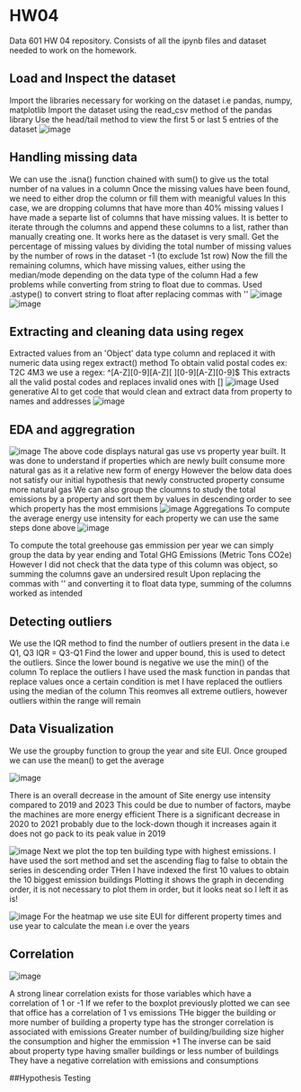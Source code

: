 # HW04
Data 601 HW 04 repository. Consists of all the ipynb files and dataset needed to work on the homework.

## Load and Inspect the dataset
Import the libraries necessary for working on the dataset i.e pandas, numpy, matplotlib
Import the dataset using the read_csv method of the pandas library
Use the head/tail method to view the first 5 or last 5 entries of the dataset
![image](https://github.com/user-attachments/assets/8329ff8a-4a4b-4cbe-bc34-fb4638168422)

## Handling missing data
We can use the .isna() function chained with sum() to give us the total number of na values in a column
Once the missing values have been found, we need to either drop the column or fill them with meanigful values
In this case, we are dropping columns that have more than 40% missing values
I have made a separte list of columns that have missing values. It is better to iterate through the columns and append these columns to a list,
rather than manually creating one. It works here as the dataset is very small.
Get the percentage of missing values by dividing the total number of missing values by the number of rows in the dataset -1 (to exclude 1st row)
Now the fill the remaining columns, which have missing values, either using the median/mode depending on the data type of the column
Had a few problems while converting from string to float due to commas. Used .astype() to convert string to float after replacing commas with ''
![image](https://github.com/user-attachments/assets/2bf4953b-47e3-4170-9488-4af7c2c326d6)
![image](https://github.com/user-attachments/assets/d4eb9970-4aa0-4167-8599-56e7c893f6b7)


## Extracting and cleaning data using regex
Extracted values from an 'Object' data type column and replaced it with numeric data using regex extract() method
To obtain valid postal codes ex: T2C 4M3 we use a regex: ^[A-Z][0-9][A-Z][ ][0-9][A-Z][0-9]$
This extracts all the valid postal codes and replaces invalid ones with []
![image](https://github.com/user-attachments/assets/97ba3168-4cd9-4166-ae33-850a75f9264a)
Used generative AI to get code that would clean and extract data from property to names and addresses
![image](https://github.com/user-attachments/assets/a35095a5-ab47-47ce-a687-c30e2d4d9a74)

## EDA and aggregration
![image](https://github.com/user-attachments/assets/ab887ffe-9b0a-49e1-90fc-632df163dc42)
The above code displays natural gas use vs property year built. 
It was done to understand if properties which are newly built consume more natural gas as it a relative new form of energy
However the below data does not satisfy our initial hypothesis that newly constructed property consume more natural gas
We can also group the cloumns to study the total emissions by a property and sort them by values in descending order to see which property has the most emmisions
![image](https://github.com/user-attachments/assets/5b5b530e-6a11-42e2-8acb-ce77870d243b)
Aggregations
To compute the average energy use intensity for each property we can use the same steps done above
![image](https://github.com/user-attachments/assets/bb682baf-799f-4397-aa9f-b7b892227610)

To compute the total greehouse gas emmission per year we can simply group the data by year ending and Total GHG Emissions (Metric Tons CO2e)
However I did not check that the data type of this column was object, so summing the columns gave an undersired result
Upon replacing the commas with '' and converting it to float data type, summing of the columns worked as intended

## Detecting outliers 
We use the IQR method to find the number of outliers present in the data i.e Q1, Q3 IQR = Q3-Q1
Find the lower and upper bound, this is used to detect the outliers. Since the lower bound is negative we use the min() of the column
To replace the outliers I have used the mask function in pandas that replace values once a certain condition is met
I have replaced the outliers using the median of the column
This reomves all extreme outliers, however outliers within the range will remain

## Data Visualization
We use the groupby function to group the year and site EUI. Once grouped we can use the mean() to get the average

![image](https://github.com/user-attachments/assets/3bcaa85f-27f4-4d6a-8383-381d5272bf5a)

There is an overall decrease in the amount of Site energy use intensity compared to 2019 and 2023
This could be due to number of factors, maybe the machines are more energy efficient
There is a significant decrease in 2020 to 2021 probably due to the lock-down though it increases again it does not go pack to its peak value in 2019

![image](https://github.com/user-attachments/assets/6c98163f-a04a-4541-be62-88b5e10a916c)
Next we plot the top ten building type with highest emissions. 
I have used the sort method and set the ascending flag to false to obtain the series in descending order
THen I have indexed the first 10 values to obtain the 10 biggest emission buildings
Plotting it shows the graph in decending order, it is not necessary to plot them in order, but it looks neat so I left it as is!

![image](https://github.com/user-attachments/assets/095be219-869d-4236-b07f-da32463add76)
For the heatmap we use site EUI for different property times and use year to calculate the mean i.e over the years

## Correlation
![image](https://github.com/user-attachments/assets/3b51d371-4b8b-4081-a3d2-e073702e2355)

A strong linear correlation exists for those variables which have a correlation of 1 or -1
If we refer to the boxplot previously plotted we can see that office has a correlation of 1 vs emissions
THe bigger the building or more number of building a property type has the stronger correlation is associated with emissions
Greater number of building/building size higher the consumption and higher the emmission +1
The inverse can be said about property type having smaller buildings or less number of buildings 
They have a negative correlation with emissions and consumptions

##Hypothesis Testing
